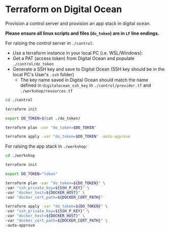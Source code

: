 # Terraform on Digital Ocean

Provision a control server and provision an app stack in digital ocean.

**Please ensure all linux scripts and files (`do_token`) are in `LF` line endings.**

For raising the control server in `./control`:

-   Use a terraform instance in your local PC (i.e. WSL/Windows):
-   Get a PAT (access token) from Digital Ocean and populate `./control/do_token`
-   Generate a SSH key and save to Digital Ocean (SSH key should be in the local PC's User's `.ssh` folder)
    -   The key name saved in Digital Ocean should match the name defined in `digitalocean_ssh_key` in `./control/provider.tf` and `./workshop/resources.tf`

```bash
cd ./control

terraform init

export DO_TOKEN=$(cat ./do_token)

terraform plan -var "do_token=$DO_TOKEN"

terraform apply -var "do_token=$DO_TOKEN" -auto-approve
```

For raising the app stack in `./workshop`:

```bash
cd ./workshop

terraform init

export DO_TOKEN="token"

terraform plan -var "do_token=${DO_TOKEN}" \
-var "ssh_private_key=${SSH_P_KEY}" \
-var "docker_host=${DOCKER_HOST}" \
-var "docker_cert_path=${DOCKER_CERT_PATH}"

terraform apply -var "do_token=${DO_TOKEN}" \
-var "ssh_private_key=${SSH_P_KEY}" \
-var "docker_host=${DOCKER_HOST}" \
-var "docker_cert_path=${DOCKER_CERT_PATH}" \
-auto-approve
```
